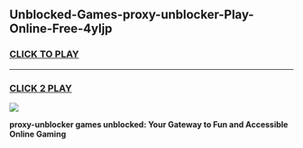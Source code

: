 
## Unblocked-Games-proxy-unblocker-Play-Online-Free-4yljp
<h3>
<a href="https://premium76.site?title=proxy-unblocker&ref=26A">CLICK TO PLAY</a></h3>
<hr>

<h3>
<a href="https://premium76.site?title=proxy-unblocker&ref=26A">CLICK 2 PLAY</a>
  
</h3>

<a href="https://premium76.site?title=proxy-unblocker&ref=26A"><img src="https://clearcache.store/games.png"></a>


**proxy-unblocker games unblocked: Your Gateway to Fun and Accessible Online Gaming**
